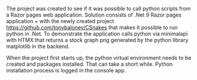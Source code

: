The project was created to see if it was possible to call python scripts from a Razor pages web application.
Solution consists of .Net 9 Razor pages application + with the newly created project https://github.com/tonybaloney/CSnakes that makes it possible to run python in .Net.
To demonstrate the application calls python via minimalapi with HTMX that returns a stock graph png generated by the python library matplotlib in the backend.

When the project first starts up, the python virtual environment needs to be created and packages installed. That can take a short while. Python installation process is logged in the console app.
